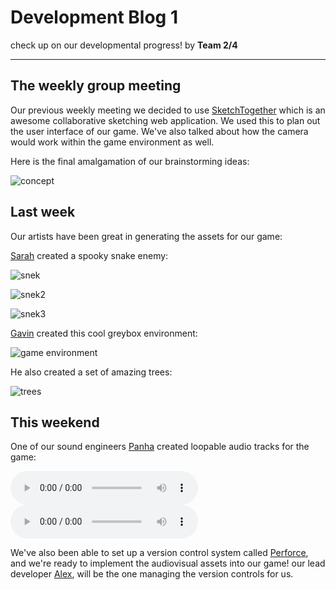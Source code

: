 # Development Blog 1
check up on our developmental progress!
by **Team 2/4**
***
## The weekly group meeting
Our previous weekly meeting we decided to use [SketchTogether](https://sketchtogether.com/)
which is an awesome collaborative sketching web application. We used this to plan out the user
interface of our game. We've also talked about how the camera would work within the game environment as well.

Here is the final amalgamation of our brainstorming ideas:

![concept](https://github.com/team2-4/2-4/blob/master/src/media/images/development/conceptsketch.png?raw=true)

## Last week
Our artists have been great in generating the assets for our game:

[Sarah](/about) created a spooky snake enemy:

![snek](https://github.com/team2-4/2-4/blob/master/src/media/images/development/snek.png?raw=true)

![snek2](https://github.com/team2-4/2-4/blob/master/src/media/images/development/snek2.png?raw=true)

![snek3](https://github.com/team2-4/2-4/blob/master/src/media/images/development/snek3.png?raw=true)

[Gavin](/about) created this cool greybox environment:

![game environment](https://github.com/team2-4/2-4/blob/master/src/media/images/development/environment-greybox.jpg?raw=true)

He also created a set of amazing trees:

![trees](https://github.com/team2-4/2-4/blob/master/src/media/images/development/trees.png?raw=true)

## This weekend
One of our sound engineers [Panha](/about) created loopable audio tracks for the game:

<audio controls loop>
  <source src="https://raw.githubusercontent.com/team2-4/2-4/master/src/media/audio/TitleSong.ogg" type="audio/ogg">
  Your browser does not support the audio tag.
</audio>

<audio controls loop>
  <source src="https://raw.githubusercontent.com/team2-4/2-4/master/src/media/audio/CampfireSong.ogg" type="audio/ogg">
  Your browser does not support the audio tag.
</audio>

We've also been able to set up a version control system called [Perforce](https://www.perforce.com/), and we're ready to implement the audiovisual assets into our game!
our lead developer [Alex](/about), will be the one managing the version controls for us.